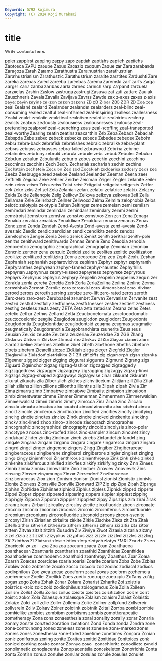 ```yaml
---
Keywords: 5792 kojimura
Copyright: (C) 2024 Koji Murakami
---
```


# title

Write contents here.



ppier zappiest zapping zappy zaps zaptiah zaptiahs zaptieh
zaptiehs Zaptoeca ZAPU zapupe Zapus Zaqaziq zaqqum Zaque zar Zara
zarabanda Zaragoza Zarah Zaramo Zarathustra Zarathustrian zarathustrian Zarathustrianism Zarathustric Zarathustrism
zaratite zaratites Zardushti Zare zareba zarebas Zared zareeba zareebas Zarema
Zaremski zarf zarfs Zarga Zarger Zaria zariba zaribas Zarla zarnec
zarnich zarp Zarpanit zarzuela zarzuelas Zashin Zaslow zastruga zastrugi Zasuwa
zat zati zattare Zaurak Zauschneria Zavala Zavalla Zavijava Zavras Zawde
zax z-axes zaxes z-axis zayat zayin zayins za-zen zazen zazens
ZB zB Z-bar ZBB ZBR ZD Zea zea zeal Zealand
zealand Zealander zealander zealanders zeal-blind zeal-consuming zealed zealful zeal-inflamed zeal-inspiring
zealless zeallessness Zealot zealot zealotic zealotical zealotism zealotist zealotries zealotry
zealots zealous zealously zealousness zealousnesses zealousy zeal-pretending zealproof zeal-quenching zeals
zeal-scoffing zeal-transported zeal-worthy Zearing zeatin zeatins zeaxanthin Zeb Zeba Zebada
Zebadiah Zebapda Zebe zebec zebeck zebecks zebecs Zebedee zebedee Zeboim
zebra zebra-back zebrafish zebrafishes zebraic zebralike zebra-plant zebras zebrass zebrasses
zebra-tailed zebrawood Zebrina zebrine zebrinnies zebrinny zebroid zebrula zebrule zebu
zebub Zebulen Zebulon Zebulun zebulun Zebulunite zeburro zebus zecchin zecchini
zecchino zecchinos zecchins Zech Zech. Zechariah zechariah zechin zechins Zechstein
zechstein Zeculon Zed zed Zedekiah zedoaries zedoary zeds zee Zeeba
Zeebrugge zeed zeekoe Zeeland Zeelander Zeeman Zeena zees Zeffirelli Zeguha
Zehe zehner Zeidae Zeidman Zeiger Zeigler zeilanite Zeiler zein zeins
zeism Zeiss zeiss Zeist zeist Zeitgeist zeitgeist zeitgeists Zeitler zek
Zeke zeks Zel zel Zela Zelanian zelant zelator zelatrice zelatrix
Zelazny Zelda Zelde Zelienople Zelig Zelikow Zelkova zelkova zelkovas Zell
Zella Zellamae Zelle Zellerbach Zellner Zellwood Zelma Zelmira zelophobia Zelos
zelotic zelotypia zelotypie Zelten Zeltinger zeme zemeism zemi zemiism zemimdari
zemindar zemindari zemindars zemindary zemmi zemni zemstroist Zemstrom zemstva zemstvo
zemstvos Zen zen Zena Zenaga Zenaida zenaida zenaidas Zenaidinae Zenaidura
zenana zenanas Zenas Zend zend Zenda Zendah Zend-Avesta Zend-avesta zend-avesta
Zend-avestaic Zendic zendic zendician zendik zendikite zendo zendos Zenelophon Zenger
Zenia Zenic zenick Zenist zenith zenithal zenith-pole zeniths zenithward zenithwards
Zennas Zennie Zeno Zenobia zenobia zenocentric zenographic zenographical zenography Zenonian
zenonian Zenonic zentner zenu zenzuic Zeoidei zeolite zeolites zeolitic zeolitization
zeolitize zeolitized zeolitizing Zeona zeoscope Zep zep Zeph Zeph. Zephan
Zephaniah zephaniah zepharovichite zephiran Zephyr zephyr zephyranth Zephyranthes zephyrean zephyr-fanned
zephyr-haunted Zephyrhills zephyrian Zephyrinus zephyr-kissed zephyrless zephyrlike zephyrous zephyrs Zephyrus
zephyrus zephyry Zeppelin zeppelin zeppelins zequin zer Zeralda zerda zereba
Zerelda Zerk Zerla ZerlaZerlina Zerlina Zerline Zerma zermahbub Zermatt Zernike
zero zeroaxial zero-dimensional zero-divisor zeroed zeroes zeroeth zeroing zeroize zero-lift
zero-rated zeros zeroth Zero-zero zero-zero Zerubbabel zerumbet Zervan Zervanism Zervanite
zest zested zestful zestfully zestfulness zestfulnesses zestier zestiest zestiness zesting
zestless zests zesty ZETA Zeta zeta zetacism Zetana zetas Zetes
zetetic Zethar Zethus Zetland Zetta Zeuctocoelomata zeuctocoelomatic zeuctocoelomic zeugite Zeuglodon
zeuglodon zeuglodont Zeuglodonta Zeuglodontia Zeuglodontidae zeuglodontoid zeugma zeugmas zeugmatic zeugmatically
Zeugobranchia Zeugobranchiata zeunerite Zeus zeus Zeuxian Zeuxis zeuxite Zeuzera zeuzerian
Zeuzeridae ZG ZGS Zhang Zhdanov Zhitomir Zhivkov Zhmud zho Zhukov
ZI Zia Ziagos ziamet ziara ziarat zibeline zibelines zibelline zibet
zibeth zibethone zibeths zibetone zibets zibetum Zicarelli ziczac Zidkijah ziega
zieger Ziegfeld Ziegler Zieglerville Zielsdorf zietrisikite ZIF Zif ziff ziffs
zig zigamorph zigan ziganka Zigeuner zigged zigger zigging ziggurat ziggurats
Zigmund Zigrang zigs Ziguard Ziguinchor zigzag zigzag-fashion zigzagged zigzaggedly zigzaggedness
zigzagger zigzaggery zigzagging zigzaggy zigzag-lined zigzags zigzag-shaped zigzagways zigzagwise zihar
zikkurat zikkurats zikurat zikurats zila Zilber zilch zilches zilchviticetum Zildjian
zill Zilla Zillah zillah zillahs zillion zillions zillionth zillionths zills
Zilpah zilpah Zilvia Zim Zima zimarra zimb Zimbabwe zimbabwe Zimbalist
zimbalon zimbaloon zimbi zimentwater zimme Zimmer Zimmerman Zimmermann Zimmerwaldian Zimmerwaldist
zimmi zimmis zimmy zimocca Zina Zinah zinc Zincalo zincalo zincate
zincates zinc-coated zinced zincenite zinc-etched zincic zincid zincide zinciferous zincification
zincified zincifies zincify zincifying zincing zincite zincites zincize Zinck zincke
zincked zinckenite zincking zincky zinc-lined zinco zinco- zincode zincograph zincographer
zincographic zincographical zincography zincoid zincolysis zinco-polar zincotype zincous zinc-roofed zincs
zinc-sampler zincum zincuret zincy zindabad Zinder zindiq Zindman zineb zinebs
Zinfandel zinfandel zing Zingale zingana zingani zingano zingara zingare zingaresca
zingari zingaro zinged zingel zinger zingerone zingers Zingg Zingiber Zingiberaceae
zingiberaceous zingiberene zingiberol zingiberone zingier zingiest zinging zings zingy zinjanthropi
Zinjanthropus zinjanthropus Zink zink zinke zinked zinkenite zinkiferous zinkified zinkifies
zinkify zinkifying zinky Zinn Zinnes Zinnia zinnia zinnias zinnwaldite Zino
zinober Zinoviev Zinovievsk Zins zinsang Zinsser zinyamunga Zinzar Zinzendorf Zinziberaceae
zinziberaceous Zion zion Zionism zionism Zionist zionist Zionistic zionists Zionite
Zionless Zionsville Zionville Zionward ZIP Zip zip Zipa Zipah Zipangu
ziphian Ziphiidae Ziphiinae ziphioid Ziphius zipless Zipnick zipped zippeite Zippel
Zipper zipper zippered zippering zippers zippier zippiest zipping zippingly Zippora
Zipporah zipppier zipppiest zippy Zips zips zira zirai Zirak ziram
zirams Zirbanit zircalloy zircaloy zircite zircofluoride zircon zirconate Zirconia zirconia
zirconian zirconias zirconic zirconiferous zirconifluoride zirconium zirconiums zirconofluoride zirconoid zircons
zircon-syenite zirconyl Zirian Zirianian zirkelite zirkite Zirkle Zischke Ziska zit
Zita Zitah Zitella zither zitherist zitherists zithern zitherns zithers ziti
zitis zits zitter zittern Zitvaa zitzit zitzith Ziusudra Ziv Ziwiye
Ziwot Zizania zizania zizany zizel Zizia zizit zizith Zizyphus zizyphus
zizz zizzle zizzled zizzles zizzling ZK Zkinthos Zl Zlatoust zlote
zloties zloty zlotych zlotys ZMRI Zmudz Zn zn Znaniecki zo
zo- -zoa Zoa zoa zoacum zoaea Zoan Zoanthacea zoanthacean Zoantharia
zoantharian zoanthid Zoanthidae Zoanthidea zoanthodeme zoanthodemic zoanthoid zoanthropy Zoanthus Zoar
Zoara Zoarah Zoarces zoarcidae zoaria zoarial Zoarite zoarium Zoba Zobe
Zobias Zobkiw zobo zobtenite zocalo zocco zoccolo zod zodiac zodiacal
zodiacs zodiophilous Zoe zoea zoeae zoeaform zoeal zoeas zoeform zoehemera
zoehemerae Zoeller Zoellick Zoes zoetic zoetrope zoetropic Zoffany zoftig zogan
zogo Zoha Zohak Zohar Zohara Zoharist Zoharite Zoi zoiatria zoiatrics
-zoic zoic zoid zoidiophilous zoidogamous Zoie Zoila Zoilean Zoilism Zoilist
Zoilla Zoilus zoilus zoisite zoisites zoisitization zoism zoist zoistic zokor
Zola Zolaesque zolaesque Zolaism zolaism Zolaist Zolaistic Zolaize Zoldi zoll
zolle Zoller Zollernia Zollie Zollner zollpfund Zollverein zollverein Zolly Zolnay
Zolner zolotink zolotnik Zoltai Zomba zombi zombie zombielike zombies zombiism
zombiisms zombis zomotherapeutic zomotherapy Zona zona zonaesthesia zonal zonality zonally
zonar Zonaria zonary zonate zonated zonation zonations Zond Zonda zonda
Zondra zone zone-confounding zoned zoneless zonelet zonelike zone-marked zoner zoners
zones zonesthesia zone-tailed zonetime zonetimes Zongora Zonian zonic zoniferous zoning
zonite Zonites zonitid Zonitidae Zonitoides zonk zonked zonking zonks zonnar
Zonnya zono- zonochlorite zonociliate zonoid zonolimnetic zonoplacental Zonoplacentalia zonoskeleton Zonotrichia
Zonta zonta Zontian zonula zonulae zonular zonulas zonule zonules zonulet
